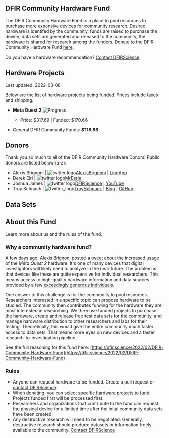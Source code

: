 ## DFIR Community Hardware Fund

The DFIR Community Hardware Fund is a place to pool resources to purchase more expensive devices for community research. Desired hardware is identifed by the community, funds are raised to purchase the device, data sets are generated and released to the community, the hardware is shared for research among the funders. Donate to the DFIR Community Hardware Fund [here](https://www.paypal.com/donate/?hosted_button_id=S3GXPSXT8QRGL).

Do you have a hardware recommendation? [Contact DFIRScience](https://dfir.science/contact).

## Hardware Projects

Last updated: 2022-03-08


Below are the list of hardware projects being funded. Prices include taxes and shipping.

* **Meta Quest 2** ![Progress](https://progress-bar.dev/170/?scale=317&width=200&color=babaca&suffix=$)
  * Price: $317.69 | Funded: $170.66

* General DFIR Community Funds: **$118.98**

## Donors

Thank you so much to all of the DFIR Community Hardware Donors! Public donors are listed below (a-z):

* Alexis Brignoni     | ![twitter logo](http://i.imgur.com/wWzX9uB.png)[AlexisBrignoni](https://twitter.com/AlexisBrignoni) | [LinqApp](https://linqapp.com/abrignoni)
* Derek Eiri          | ![twitter logo](http://i.imgur.com/wWzX9uB.png)[MrEerie](https://twitter.com/MrEerie)
* Joshua James        | ![twitter logo](http://i.imgur.com/wWzX9uB.png)[DFIRScience](https://twitter.com/dfirscience) | [YouTube](https://www.youtube.com/DFIRScience?sub_confirmation=1)
* Troy Schnack        | ![twitter_logo](http://i.imgur.com/wWzX9uB.png)[TroySchnack](https://twitter.com/TroySchnack) | [Blog](https://troy4n6.blogspot.com/) | [GitHub](https://github.com/TroySchnack)

## Data Sets

## About this Fund

Learn more about us and the rules of the fund.

### Why a community hardware fund?

A few days ago, Alexis Brignoni posted a [tweet](https://twitter.com/AlexisBrignoni/status/1490758627489103882?s=20&t=dPy6eilC_Vf0p5lK39WTXw) about the increased usage of the *Meta Quest 2* hardware. It's one of many devices that digital investigators will likely need to analyze in the near future. The problem is that devices like these are quite expensive for individual researchers. This means access to high-quality hardware information and data sources provided by a few [exceedingly generous individuals](https://thebinaryhick.blog/2021/12/17/android-12-image-now-available/).

One answer to this challenge is for the community to pool resources. Researchers interested in a specific topic can propose hardware to be studied. The community then contributes funding for the hardware they are most interested in researching. We then use funded projects to purchase the hardware, create and release free test data sets for the community, and manage hardware distribution to other researchers and labs for their testing. Theoretically, this would give the entire community much faster access to data sets. That means more eyes on new devices and a faster research-to-investigation pipeline.

See the full reasoning for this fund here: [https://dfir.science/2022/02/DFIR-Community-Hardware-Fund](https://dfir.science/2022/02/DFIR-Community-Hardware-Fund)

### Rules

* Anyone can request hardware to be funded. Create a pull request or [contact DFIRScience](https://dfir.science/contact).
* When donating, you can [select specific hardware projects to fund](https://www.paypal.com/donate/?hosted_button_id=S3GXPSXT8QRGL). Projects funded first will be processed first.
* Researchers and organizations that contribute to the fund can request the physical device for a limited time after the inital community data sets have been created.
* Any destructive research will need to be negotiated. Generally, destructive research should produce datasets or information freely-available to the community. [Contact DFIRScience](https://dfir.science/contact)
